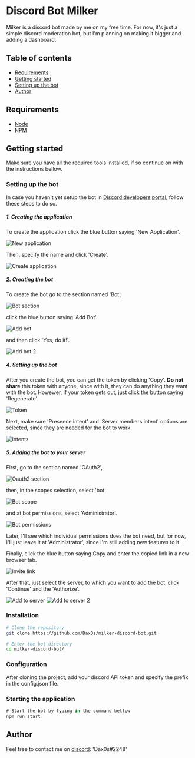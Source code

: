 # Discord Bot Milker

Milker is a discord bot made by me on my free time. For now, it's just a simple discord moderation bot, but I'm planning on making it bigger and adding a dashboard.

## Table of contents

* [Requirements](#requirements)
* [Getting started](#getting-started)
* [Setting up the bot](#setting-up-the-bot)
* [Author](#author)

## Requirements

* [Node](https://nodejs.org/en/)
* [NPM](https://www.npmjs.com/)

## Getting started

Make sure you have all the required tools installed, if so continue on with the instructions bellow.

### Setting up the bot

In case you haven't yet setup the bot in [Discord developers portal](https://discord.com/developers/applications), follow these steps to do so.

##### 1. Creating the application

To create the application click the blue button saying 'New Application'.

![New application](https://raw.githubusercontent.com/Dax0s/milker-discord-bot/media/ReadMeImages/NewApplication.png?raw=true)

Then, specify the name and click 'Create'.

![Create application](https://raw.githubusercontent.com/Dax0s/milker-discord-bot/media/ReadMeImages/CreateApplication.png?raw=true)


##### 2. Creating the bot

To create the bot go to the section named 'Bot',

![Bot section](https://github.com/Dax0s/milker-discord-bot/blob/media/ReadMeImages/BotSection.png?raw=true)

click the blue button saying 'Add Bot'

![Add bot](https://github.com/Dax0s/milker-discord-bot/blob/media/ReadMeImages/AddBot.png?raw=true)

and then click 'Yes, do it!'.

![Add bot 2](https://github.com/Dax0s/milker-discord-bot/blob/media/ReadMeImages/AddBot2.png?raw=true)


##### 4. Setting up the bot

After you create the bot, you can get the token by clicking 'Copy'. **Do not share** this token with anyone, since with it, they can do anything they want with the bot. Howewer, if your token gets out, just click the button saying 'Regenerate'.

![Token](https://github.com/Dax0s/milker-discord-bot/blob/media/ReadMeImages/Token.png?raw=true)


Next, make sure 'Presence intent' and 'Server members intent' options are selected, since they are needed for the bot to work.

![Intents](https://github.com/Dax0s/milker-discord-bot/blob/media/ReadMeImages/Intents.png?raw=true)


##### 5. Adding the bot to your server

First, go to the section named 'OAuth2',

![Oauth2 section](https://github.com/Dax0s/milker-discord-bot/blob/media/ReadMeImages/OAuthSection.png?raw=true)

then, in the scopes selection, select 'bot'

![Bot scope](https://github.com/Dax0s/milker-discord-bot/blob/media/ReadMeImages/BotScope.png?raw=true)

and at bot permissions, select 'Administrator'.

![Bot permissions](https://github.com/Dax0s/milker-discord-bot/blob/media/ReadMeImages/BotPermissions.png?raw=true)

Later, I'll see which individual permissions does the bot need, but for now, I'll just leave it at 'Administrator', since I'm still adding new features to it.

Finally, click the blue button saying Copy and enter the copied link in a new browser tab.

![Invite link](https://github.com/Dax0s/milker-discord-bot/blob/media/ReadMeImages/InviteLink.png?raw=true)

After that, just select the server, to which you want to add the bot, click 'Continue' and the 'Authorize'.

![Add to server](https://github.com/Dax0s/milker-discord-bot/blob/media/ReadMeImages/AddToServer.png?raw=true)
![Add to server 2](https://github.com/Dax0s/milker-discord-bot/blob/media/ReadMeImages/AddToServer2.png?raw=true)

### Installation

```sh
# Clone the repository
git clone https://github.com/Dax0s/milker-discord-bot.git

# Enter the bot directory
cd milker-discord-bot/
```

### Configuration

After cloning the project, add your discord API token and specify the prefix in the config.json file.

### Starting the application

```js
# Start the bot by typing in the command bellow
npm run start
```

## Author

Feel free to contact me on [discord](https://discord.com/): 'Dax0s#2248'
